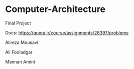 # Computer-Architecture 
Final Project

Docs:  https://quera.ir/course/assignments/28397/problems

Alireza Mousavi

Ali Fooladgar

Mannan Amini
